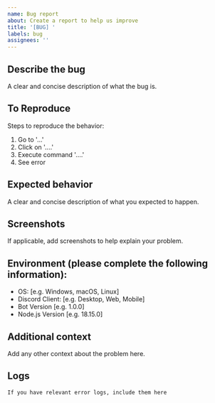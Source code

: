```yaml
---
name: Bug report
about: Create a report to help us improve
title: '[BUG] '
labels: bug
assignees: ''
---
```


## Describe the bug
A clear and concise description of what the bug is.

## To Reproduce
Steps to reproduce the behavior:
1. Go to '...'
2. Click on '....'
3. Execute command '....'
4. See error

## Expected behavior
A clear and concise description of what you expected to happen.

## Screenshots
If applicable, add screenshots to help explain your problem.

## Environment (please complete the following information):
 - OS: [e.g. Windows, macOS, Linux]
 - Discord Client: [e.g. Desktop, Web, Mobile]
 - Bot Version [e.g. 1.0.0]
 - Node.js Version [e.g. 18.15.0]

## Additional context
Add any other context about the problem here.

## Logs
```
If you have relevant error logs, include them here
```